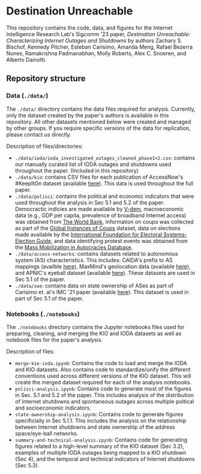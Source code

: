 # Destination Unreachable

This repository contains the code, data, and figures for the Internet Intelligence Research Lab's Sigcomm '23 paper, _Destination Unreachable: Characterizing Internet Outages and Shutdowns_ by authors Zachary S. Bischof, Kennedy Pitcher, Esteban Carisimo, Amanda Meng, Rafael Bezerra Nunes, Ramakrishna Padmanabhan, Molly Roberts, Alex C. Snoeren, and Alberto Dainotti.

## Repository structure

### Data (`./data/`)

The `./data/` directory contains the data files required for analysis. Currently, only the dataset created by the paper's authors is available in this repository. All other datasets mentioned below were created and managed by other groups. If you require specific versions of the data for replication, please contact us directly.

Description of files/directories:
- `./data/ioda/ioda_investigated_outages_cleaned_phase1+2.csv`: contains our manually curated list of IODA outages and shutdowns used throughout the paper. (Included in this repository)
- `./data/kio`: contains CSV files for each publication of AccessNow's #KeepItOn dataset (available [here](https://www.accessnow.org/campaign/keepiton/)). This data is used throughout the full paper.
- `./data/polisci`: contains the political and economic indicators that were used throughout the analysis in Sec 5.1 and 5.2 of the paper. Democractic indicies are made available by [V-dem](https://v-dem.net/data/the-v-dem-dataset/), macroeconomic data (e.g., GDP per capita, prevalence of broadband Internet access) was obtained from [The World Bank](https://databank.worldbank.org/), information on coups was collected as part of the [Global Instances of Coups](https://arresteddictatorship.com/coups/) dataset, data on elections made available by the [International Foundation for Electoral Systems-Election Guide](https://www.electionguide.org/), and data identifying protest events was obtained from the [Mass Mobilization in Autocracies Database](https://mmadatabase.org/).
- `./data/access-networks`: contains datasets related to autonomous system (AS) characteristics. This includes: CAIDA's prefix to AS mappings (availble [here](https://catalog.caida.org/dataset/routeviews_ipv4_prefix2as)), MaxMind's geolocation data (available [here](https://www.maxmind.com/en/solutions/ip-geolocation-databases-api-services)), and APNIC's eyeball dataset (available [here](https://stats.labs.apnic.net/aspop/)). These datasets are used in Sec 5.1 of the paper.
- `./data/soe`: contains data on state ownership of ASes as part of Carisimo et. al's IMC '21 paper (available [here](https://github.com/estcarisimo/state-owned-ases)). This dataset is used in part of Sec 5.1 of the paper.


###  Notebooks (`./notebooks`)

The `./notebooks` directory contains the Jupyter notebooks files used for preparing, cleaning, and merging the KIO and IODA datasets as well as notebook files for the paper's analysis. 

Description of files:
- `merge-kio-ioda.ipynb`: Contains the code to load and merge the IODA and KIO datasets. Also contains code to standardize/unify the different conventions used across different versions of the KIO dataset. This will create the merged dataset required for each of the analysis notebooks.
- `polisci-analysis.ipynb`: Contains code to generate most of the figures in Sec. 5.1 and 5.2 of the paper. This includes analysis of the distribution of Internet shutdowns and spontaneous outages across multiple poltical and socioeconomic indicators. 
- `state-ownership-analysis.ipynb`: Contains code to generate figures specificially in Sec 5.1.1. This includes the analysis on the relationship between Internet shutdowns and state ownership of the address space/eye-ball networks.
- `summary-and-technical-analysis.ipynb`: Contains code for generating figures related to a high-level summary of the KIO dataset (Sec 3.2), examples of multiple IODA outages being mapped to a KIO shutdown (Sec 4), and the temporal and technical indicators of Internet shutdowns (Sec 5.3).

